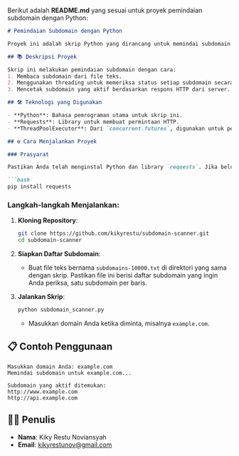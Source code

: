 Berikut adalah **README.md** yang sesuai untuk proyek pemindaian subdomain dengan Python:

```md
# Pemindaian Subdomain dengan Python

Proyek ini adalah skrip Python yang dirancang untuk memindai subdomain dari sebuah domain menggunakan permintaan HTTP. Skrip ini membaca daftar subdomain dari file teks dan memeriksa mana yang aktif dengan menggunakan threading untuk meningkatkan kecepatan pemindaian.

## 📚 Deskripsi Proyek

Skrip ini melakukan pemindaian subdomain dengan cara:
1. Membaca subdomain dari file teks.
2. Menggunakan threading untuk memeriksa status setiap subdomain secara bersamaan.
3. Mencetak subdomain yang aktif berdasarkan respons HTTP dari server.

## 🛠️ Teknologi yang Digunakan

- **Python**: Bahasa pemrograman utama untuk skrip ini.
- **Requests**: Library untuk membuat permintaan HTTP.
- **ThreadPoolExecutor**: Dari `concurrent.futures`, digunakan untuk pemrograman multithreading.

## ⚙️ Cara Menjalankan Proyek

### Prasyarat

Pastikan Anda telah menginstal Python dan library `requests`. Jika belum, Anda dapat menginstalnya menggunakan pip:

```bash
pip install requests
```

### Langkah-langkah Menjalankan:

1. **Kloning Repository**:
   ```bash
   git clone https://github.com/kikyrestu/subdomain-scanner.git
   cd subdomain-scanner
   ```

2. **Siapkan Daftar Subdomain**:
   - Buat file teks bernama `subdomains-10000.txt` di direktori yang sama dengan skrip. Pastikan file ini berisi daftar subdomain yang ingin Anda periksa, satu subdomain per baris.

3. **Jalankan Skrip**:
   ```bash
   python subdomain_scanner.py
   ```
   - Masukkan domain Anda ketika diminta, misalnya `example.com`.

## 📋 Contoh Penggunaan

```
Masukkan domain Anda: example.com
Memindai subdomain untuk example.com...

Subdomain yang aktif ditemukan:
http://www.example.com
http://api.example.com
```

## 👨‍💻 Penulis

- **Nama**: Kiky Restu Noviansyah
- **Email**: kikyrestunov@gmail.com
